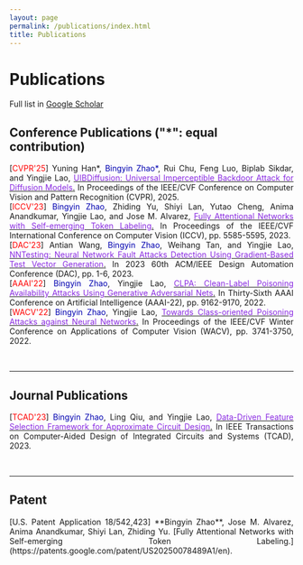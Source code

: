 ```yaml
---
layout: page
permalink: /publications/index.html
title: Publications
---
```


# Publications

Full list in [Google Scholar](https://scholar.google.com/citations?user=wAOPAEoAAAAJ&hl=en)


## Conference Publications ("*": equal contribution)
<p align="justify">
[<font color=Red>CVPR'25</font>] Yuning Han*, <font color=LigthSykBlue>Bingyin Zhao*</font>, Rui Chu, Feng Luo, Biplab Sikdar, and Yingjie Lao, <a href="https://arxiv.org/pdf/2412.11441"><font color=BlueViolet>UIBDiffusion: Universal Imperceptible Backdoor Attack for Diffusion Models</font>.</a> In Proceedings of the IEEE/CVF Conference on Computer Vision and Pattern Recognition (CVPR), 2025.<br>
[<font color=Red>ICCV'23</font>] <font color=LigthSykBlue>Bingyin Zhao</font>, Zhiding Yu, Shiyi Lan, Yutao Cheng, Anima Anandkumar, Yingjie Lao, and Jose M. Alvarez, <a href="https://openaccess.thecvf.com/content/ICCV2023/papers/Zhao_Fully_Attentional_Networks_with_Self-emerging_Token_Labeling_ICCV_2023_paper.pdf"><font color=BlueViolet>Fully Attentional Networks with Self-emerging Token Labeling</font>.</a> In Proceedings of the IEEE/CVF International Conference on Computer Vision (ICCV), pp. 5585-5595, 2023.<br>
[<font color=Red>DAC'23</font>] Antian Wang, <font color=LigthSykBlue>Bingyin Zhao</font>, Weihang Tan, and Yingjie Lao, <a href="https://ieeexplore.ieee.org/abstract/document/10247885"><font color=BlueViolet>NNTesting: Neural Network Fault Attacks Detection Using Gradient-Based Test Vector Generation</font>.</a> In 2023 60th ACM/IEEE Design Automation Conference (DAC), pp. 1-6, 2023.<br>
[<font color=Red>AAAI'22</font>] <font color=LigthSykBlue>Bingyin Zhao</font>, Yingjie Lao, <a href="https://ojs.aaai.org/index.php/AAAI/article/view/20902"><font color=BlueViolet>CLPA: Clean-Label Poisoning Availability Attacks Using Generative Adversarial Nets</font>.</a> In Thirty-Sixth AAAI Conference on Artificial Intelligence (AAAI-22), pp. 9162-9170, 2022.<br>
[<font color=Red>WACV'22</font>] <font color=LigthSykBlue>Bingyin Zhao</font>, Yingjie Lao, <a href="https://openaccess.thecvf.com/content/WACV2022/papers/Zhao_Towards_Class-Oriented_Poisoning_Attacks_Against_Neural_Networks_WACV_2022_paper.pdf"><font color=BlueViolet>Towards Class-oriented Poisoning Attacks against Neural Networks</font>.</a> In Proceedings of the IEEE/CVF Winter Conference on Applications of Computer Vision (WACV), pp. 3741-3750, 2022.</p>

<br>

---

## Journal Publications
<p align="justify">
[<font color=Red>TCAD'23</font>] <font color=LigthSykBlue>Bingyin Zhao</font>, Ling Qiu, and Yingjie Lao, <a href="https://ieeexplore.ieee.org/stamp/stamp.jsp?arnumber=10077732"><font color=BlueViolet>Data-Driven Feature Selection Framework for Approximate Circuit Design</font>.</a> In IEEE Transactions on Computer-Aided Design of Integrated Circuits and Systems (TCAD), 2023.</p>

<br>

---

## Patent
<p align="justify">
[U.S. Patent Application 18/542,423] **Bingyin Zhao**, Jose M. Alvarez, Anima Anandkumar, Shiyi Lan, Zhiding Yu. [Fully Attentional Networks with Self-emerging Token Labeling.](https://patents.google.com/patent/US20250078489A1/en).</p>


<!---
<br>



## Patent

- Keshab K. Parhi, Xinmiao Zhang, **Tan, Weihang**., Antian Wang and Yingjie Lao., Regents of the University of Minnesota, Ohio State Innovation Foundation and Clemson University Research Foundation, 2023. [LOW-LATENCY POLYNOMIAL MODULO MULTIPLICATION OVER RING.](https://www.freepatentsonline.com/y2023/0236801.html) U.S. Patent Application 17/582,560.

<br>



## Recent Accepted Papers

- **[ICCAD'23]** **Tan, Weihang**, Yingjie Lao, and Keshab K. Parhi. ["KyberMat: Efficient Accelerator for Matrix-Vector Polynomial Multiplication in CRYSTALS-Kyber Scheme via NTT and Polyphase Decomposition."](https://iccad.com/accepted-papers) Accepted by 2023 IEEE/ACM International Conference on Computer-Aided Design (ICCAD), 2023.


## Preprint Papers

- **Tan, Weihang**, Sin-Wei Chiu, Antian Wang, Yingjie Lao, and Keshab K. Parhi. ["PaReNTT: Low-Latency Parallel Residue Number System and NTT-Based Long Polynomial Modular Multiplication for Homomorphic Encryption."](https://arxiv.org/abs/2303.02237) arXiv preprint arXiv:2303.02237 (2023).
-->





